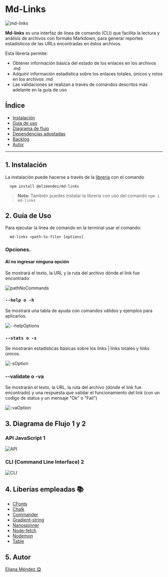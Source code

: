 # Md-Links

![md-links](https://github.com/elianamendez1/LIM017-md-links/blob/7b95496abc43c546f6a8fbc3621e7ec17a87ea09/images/md-links.png)

**Md-links** es una interfaz de línea de comando (CLI) que facilita la lectura y análisis de archivos con formato Markdown, para generar reportes estadísticos de las URLs encontradas en éstos archivos.

Esta librería permite:

- Obtener información básica del estado de los enlaces en los archivos .md
- Adquirir información estadística sobre los enlaces totales, únicos y rotos en los archivos .md
- Las validaciones se realizan a través de comandos descritos más adelante en la guía de uso

## Índice

* [ Instalación ](#1-instalación)
* [ Guía de uso ](#2-guía-de-uso)
* [ Diagrama de flujo ](#3-diagrama-de-flujo)
* [ Dependencias adoptadas ](#4-dependencias-adoptadas)
* [ Backlog ](#5-backlog)
* [ Autor ](#6-autor)

***

## 1. Instalación

La instalación puede hacerse a través de la [libreria](https://www.npmjs.com/package/md-links) con el comando

      npm install @elimendez/md-links

> **Nota:** También puedes instalar la librería con uso del comando `npm i md-links`

## 2. Guía de Uso

Para ejecutar la línea de comando en la terminal usar el comando:

```
  md-links <path-to-file> [options]

```

### Opciones.

#### Al no ingresar ninguna opción

Se mostrará el texto, la URL y la ruta del archivo dónde el link fue encontrado

![pathNoCommands](https://github.com/elianamendez1/LIM017-md-links/blob/7b95496abc43c546f6a8fbc3621e7ec17a87ea09/images/options/pathNoCommand.png)

### `--help o -h`

Se mostrará una tabla de ayuda con comandos válidos y ejemplos para aplicarlos.

![--helpOptions](https://github.com/elianamendez1/LIM017-md-links/blob/7b95496abc43c546f6a8fbc3621e7ec17a87ea09/images/options/helpOptions.png)

### `--stats o -s`

Se mostrarán estadísticas básicas sobre los links | links totales y links únicos.

![-sOption](https://github.com/elianamendez1/LIM017-md-links/blob/7b95496abc43c546f6a8fbc3621e7ec17a87ea09/images/options/-sOption.png)

### --validate o -va

Se mostrarán el texto, la URL, la ruta del archivo (dónde el link fue encontrado) y una respuesta que validar el funcionamiento del link (con un codigo de status y un mensaje "Ok" o "Fail")

![-vaOption](https://github.com/elianamendez1/LIM017-md-links/blob/7b95496abc43c546f6a8fbc3621e7ec17a87ea09/images/options/-vaOption.png)


## 3. Diagrama de Flujo 1 y 2

### API JavaScript 1

![API](https://github.com/elianamendez1/LIM017-md-links/blob/827423f01551289441fdda30436f5e1a9fd55043/images/flowchart/flowchartJavascriptAPI.png)


### CLI (Command Line Interface) 2

![CLI](https://github.com/elianamendez1/LIM017-md-links/blob/827423f01551289441fdda30436f5e1a9fd55043/images/flowchart/flowchartCLI.png)

## 4. Liberías empleadas 📚

- [CFonts](https://www.npmjs.com/package/cfonts)
- [Chalk](https://www.npmjs.com/package/chalk)
- [Commander](https://www.npmjs.com/package/commander)
- [Gradient-string](https://www.npmjs.com/package/gradient-string)
- [Nanospinner](https://www.npmjs.com/package/nanospinner)
- [Node-fetch](https://nodejs.org/dist/latest-v17.x/docs/api/fs.html#file-system)
- [Nodemon](https://www.npmjs.com/package//nodemon)
- [Table](https://www.npmjs.com/package/table)

## 5. Autor

[Eliana Méndez 😋](https://github.com/elianamendez1)

